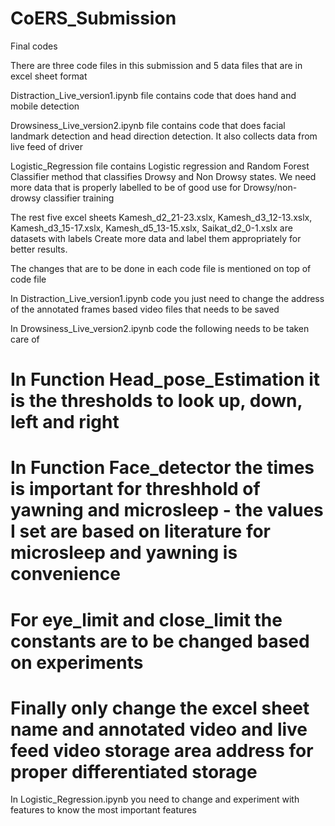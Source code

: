 # CoERS_Submission
Final codes 

There are three code files in this submission and 5 data files that are in excel sheet format

Distraction_Live_version1.ipynb file contains code that does hand and mobile detection

Drowsiness_Live_version2.ipynb file contains code that does facial landmark detection and head direction detection. It also collects data from live feed of driver 

Logistic_Regression file contains Logistic regression and Random Forest Classifier method that classifies Drowsy and Non Drowsy states. 
We need more data that is properly labelled to be of good use for Drowsy/non-drowsy classifier training

The rest five excel sheets Kamesh_d2_21-23.xslx, Kamesh_d3_12-13.xslx, Kamesh_d3_15-17.xslx, Kamesh_d5_13-15.xslx, Saikat_d2_0-1.xslx are datasets with labels
Create more data and label them appropriately for better results.

The changes that are to be done in each code file is mentioned on top of code file 

In Distraction_Live_version1.ipynb code you just need to change the address of the annotated frames based video files that needs to be saved 

In Drowsiness_Live_version2.ipynb code the following needs to be taken care of 

# In Function Head_pose_Estimation it is the thresholds to look up, down, left and right
# In Function Face_detector the times is important for threshhold of yawning and microsleep - the values I set are based on literature for microsleep and yawning is convenience
# For eye_limit and close_limit the constants are to be changed based on experiments
# Finally only change the excel sheet name and annotated video and live feed video storage area address for proper differentiated storage


In Logistic_Regression.ipynb you need to change and experiment with features to know the most important features


